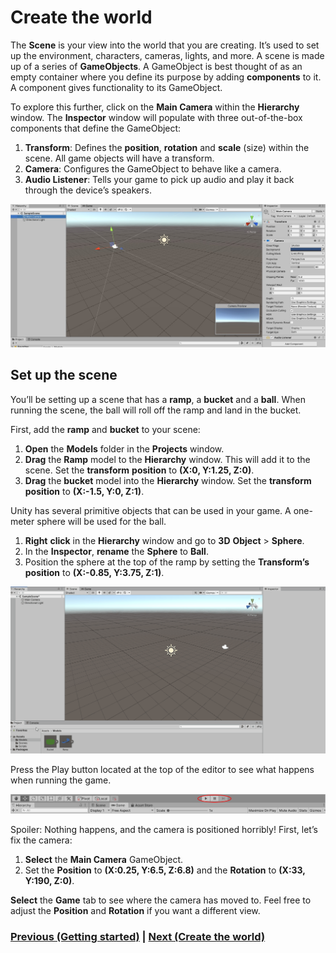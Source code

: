 # Create the world
The **Scene** is your view into the world that you are creating. It’s used to set up the environment, characters, cameras, lights, and more. A scene is made up of a series of **GameObjects**. A GameObject is best thought of as an empty container where you define its purpose by adding **components** to it. A component gives functionality to its GameObject.

To explore this further, click on the **Main Camera** within the **Hierarchy** window. The **Inspector** window will populate with three out-of-the-box components that define the GameObject:
1. **Transform**: Defines the **position**, **rotation** and **scale** (size) within the scene. All game objects will have a transform.
2. **Camera**: Configures the GameObject to behave like a camera.
3. **Audio Listener**: Tells your game to pick up audio and play it back through the device’s speakers.

![project setup](../images/cameraView.jpg)

## Set up the scene
You’ll be setting up a scene that has a **ramp**, a **bucket** and a **ball**. When running the scene, the ball will roll off the ramp and land in the bucket.

First, add the **ramp** and **bucket** to your scene:

1. **Open** the **Models** folder in the **Projects** window.
2. **Drag** the **Ramp** model to the **Hierarchy** window. This will add it to the scene. Set the **transform** **position** to **(X:0, Y:1.25, Z:0)**.
3. **Drag** the **bucket** model into the **Hierarchy** window. Set the **transform** **position** to **(X:-1.5, Y:0, Z:1)**.

Unity has several primitive objects that can be used in your game. A one-meter sphere will be used for the ball.

1. **Right** **click** in the **Hierarchy** window and go to **3D** **Object** > **Sphere**.
2. In the **Inspector**, **rename** the **Sphere** to **Ball**.
3. Position the sphere at the top of the ramp by setting the **Transform’s position** to **(X:-0.85, Y:3.75, Z:1)**.

![project setup](../images/setUpScene.gif)

Press the Play button located at the top of the editor to see what happens when running the game.

![project setup](../images/playButton.png)

Spoiler: Nothing happens, and the camera is positioned horribly! First, let’s fix the camera:

1. **Select** the **Main Camera** GameObject.
2. Set the **Position** to **(X:0.25, Y:6.5, Z:6.8)** and the **Rotation** to **(X:33, Y:190, Z:0)**.

**Select** the **Game** tab to see where the camera has moved to. Feel free to adjust the **Position** and **Rotation** if you want a different view.

### [Previous (Getting started)](./pt1-getting-started.md)    |     [Next (Create the world)](./pt3-add-some-physics.md)